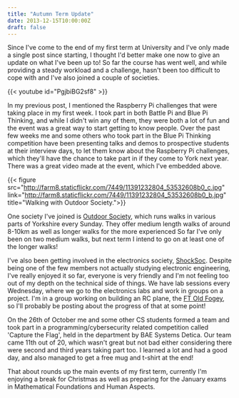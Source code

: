 ```yaml
---
title: "Autumn Term Update"
date: 2013-12-15T10:00:00Z
draft: false
---
```


Since I've come to the end of my first term at University and I've only made a single post since starting, I thought I'd better make one now to give an update on what I've been up to! So far the course has went well, and while providing a steady workload and a challenge, hasn't been too difficult to cope with and I've also joined a couple of societies.

{{< youtube id="PgjbiBG2sf8" >}}

In my previous post, I mentioned the Raspberry Pi challenges that were taking place in my first week. I took part in both Battle Pi and Blue Pi Thinking, and while I didn't win any of them, they were both a lot of fun and the event was a great way to start getting to know people. Over the past few weeks me and some others who took part in the Blue Pi Thinking competition have been presenting talks and demos to prospective students at their interview days, to let them know about the Raspberry Pi challenges, which they'll have the chance to take part in if they come to York next year. There was a great video made at the event, which I've embedded above.

{{< figure src="http://farm8.staticflickr.com/7449/11391232804_53532608b0_c.jpg"
           link="http://farm8.staticflickr.com/7449/11391232804_53532608b0_b.jpg"
           title="Walking with Outdoor Society.">}}

One society I've joined is [Outdoor Society](http://www.outdoorsoc.co.uk), which runs walks in various parts of Yorkshire every Sunday. They offer medium length walks of around 8-10km as well as longer walks for the more experienced So far I've only been on two medium walks, but next term I intend to go on at least one of the longer walks!

I've also been getting involved in the electronics society, [ShockSoc](https://www.facebook.com/ShockSoc). Despite being one of the few members not actually studying electronic engineering, I've really enjoyed it so far, everyone is very friendly and I'm not feeling too out of my depth on the technical side of things. We have lab sessions every Wednesday, where we go to the electronics labs and work in groups on a project. I'm in a group working on building an RC plane, the [FT Old Fogey](http://www.flitetest.com/articles/FT_Old_Fogey_Scratch_Build), so I'll probably be posting about the progress of that at some point!

On the 26th of October me and some other CS students formed a team and took part in a programming/cybersecurity related competition called 'Capture the Flag', held in the department by BAE Systems Detica. Our team came 11th out of 20, which wasn't great but not bad either considering there were second and third years taking part too. I learned a lot and had a good day, and also managed to get a free mug and t-shirt at the end!

That about rounds up the main events of my first term, currently I'm enjoying a break for Christmas as well as preparing for the January exams in Mathematical Foundations and Human Aspects.

